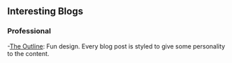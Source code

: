 ## Interesting Blogs

### Professional

-[The Outline](https://theoutline.com/): Fun design. Every blog post is styled to give some personality to the content.
